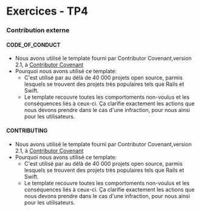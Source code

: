 # Exercices - TP4


### Contribution externe

#### CODE_OF_CONDUCT
* Nous avons utilisé le template fourni par Contributor Covenant,version 2.1, à
  [Contributor Covenant](https://www.contributor-covenant.org/version/2/1/code_of_conduct.html)
* Pourquoi nous avons utilisé ce template:
  * C'est utilisé par au délà de 40 000 projets open source, parmis lesquels se trouvent des projets très populaires tels que Rails et Swift. 
  * Le template recouvre toutes les comportoments non-voulus et les conséquences liés à ceux-ci. Ça clarifie exactement 
  les actions que nous devons prendre dans le cas d'une infraction, pour nous ainsi pour les utilisateurs.

#### CONTRIBUTING
* Nous avons utilisé le template fourni par Contributor Covenant,version 2.1, à
  [Contributor Covenant](https://www.contributor-covenant.org/version/2/1/code_of_conduct.html)
* Pourquoi nous avons utilisé ce template:
  * C'est utilisé par au délà de 40 000 projets open source, parmis lesquels se trouvent des projets très populaires tels que Rails et Swift.
  * Le template recouvre toutes les comportoments non-voulus et les conséquences liés à ceux-ci. Ça clarifie exactement
    les actions que nous devons prendre dans le cas d'une infraction, pour nous ainsi pour les utilisateurs.

